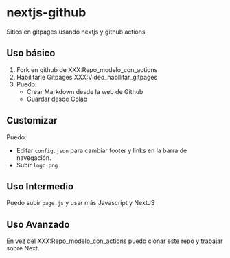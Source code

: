 # nextjs-github
Sitios en gitpages usando nextjs y github actions

## Uso básico

1. Fork en github de XXX:Repo_modelo_con_actions
2. Habilitarle Gitpages XXX:Video_habilitar_gitpages
3. Puedo: 
   * Crear Markdown desde la web de Github
   * Guardar desde Colab

## Customizar

Puedo:
  * Editar `config.json` para cambiar footer y links en la barra de navegación.
  * Subir `logo.png`

## Uso Intermedio

Puedo subir `page.js` y usar más Javascript y NextJS

## Uso Avanzado

En vez del XXX:Repo_modelo_con_actions puedo clonar este repo y trabajar sobre Next.